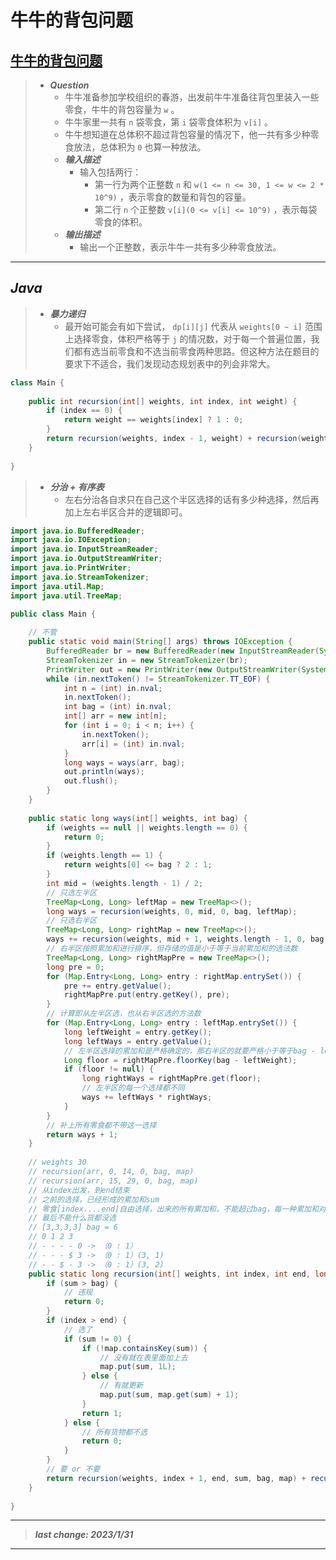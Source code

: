 # 牛牛的背包问题

## [牛牛的背包问题](https://www.nowcoder.com/questionTerminal/d94bb2fa461d42bcb4c0f2b94f5d4281)

> - ***Question***
>   - 牛牛准备参加学校组织的春游，出发前牛牛准备往背包里装入一些零食，牛牛的背包容量为 `w` 。
>   - 牛牛家里一共有 `n` 袋零食，第 `i` 袋零食体积为 `v[i]` 。
>   - 牛牛想知道在总体积不超过背包容量的情况下，他一共有多少种零食放法，总体积为 `0` 也算一种放法。
>   - ***输入描述***
>     - 输入包括两行：
>       - 第一行为两个正整数 `n` 和 `w(1 <= n <= 30, 1 <= w <= 2 * 10^9)` ，表示零食的数量和背包的容量。
>       - 第二行 `n` 个正整数 `v[i](0 <= v[i] <= 10^9)` ，表示每袋零食的体积。
>   - ***输出描述***
>     - 输出一个正整数，表示牛牛一共有多少种零食放法。

---

## *Java*

> - ***暴力递归***
>   - 最开始可能会有如下尝试， `dp[i][j]` 代表从 `weights[0 ~ i]` 范围上选择零食，体积严格等于 `j` 的情况数，对于每一个普遍位置，我们都有选当前零食和不选当前零食两种思路。但这种方法在题目的要求下不适合，我们发现动态规划表中的列会非常大。

```java
class Main {
    
    public int recursion(int[] weights, int index, int weight) {
        if (index == 0) {
            return weight == weights[index] ? 1 : 0;
        }
        return recursion(weights, index - 1, weight) + recursion(weights, index - 1, weight - weights[index]);
    }
    
}

```

> - ***分治 + 有序表***
>   - 左右分治各自求只在自己这个半区选择的话有多少种选择，然后再加上左右半区合并的逻辑即可。

```java
import java.io.BufferedReader;
import java.io.IOException;
import java.io.InputStreamReader;
import java.io.OutputStreamWriter;
import java.io.PrintWriter;
import java.io.StreamTokenizer;
import java.util.Map;
import java.util.TreeMap;

public class Main {
    
    // 不管
    public static void main(String[] args) throws IOException {
        BufferedReader br = new BufferedReader(new InputStreamReader(System.in));
        StreamTokenizer in = new StreamTokenizer(br);
        PrintWriter out = new PrintWriter(new OutputStreamWriter(System.out));
        while (in.nextToken() != StreamTokenizer.TT_EOF) {
            int n = (int) in.nval;
            in.nextToken();
            int bag = (int) in.nval;
            int[] arr = new int[n];
            for (int i = 0; i < n; i++) {
                in.nextToken();
                arr[i] = (int) in.nval;
            }
            long ways = ways(arr, bag);
            out.println(ways);
            out.flush();
        }
    }
    
    public static long ways(int[] weights, int bag) {
        if (weights == null || weights.length == 0) {
            return 0;
        }
        if (weights.length == 1) {
            return weights[0] <= bag ? 2 : 1;
        }
        int mid = (weights.length - 1) / 2;
        // 只选左半区
        TreeMap<Long, Long> leftMap = new TreeMap<>();
        long ways = recursion(weights, 0, mid, 0, bag, leftMap);
        // 只选右半区
        TreeMap<Long, Long> rightMap = new TreeMap<>();
        ways += recursion(weights, mid + 1, weights.length - 1, 0, bag, rightMap);
        // 右半区按照累加和进行排序，但存储的值是小于等于当前累加和的选法数
        TreeMap<Long, Long> rightMapPre = new TreeMap<>();
        long pre = 0;
        for (Map.Entry<Long, Long> entry : rightMap.entrySet()) {
            pre += entry.getValue();
            rightMapPre.put(entry.getKey(), pre);
        }
        // 计算即从左半区选，也从右半区选的方法数
        for (Map.Entry<Long, Long> entry : leftMap.entrySet()) {
            long leftWeight = entry.getKey();
            long leftWays = entry.getValue();
            // 左半区选择的累加和是严格确定的，那右半区的就要严格小于等于bag - leftWeight
            Long floor = rightMapPre.floorKey(bag - leftWeight);
            if (floor != null) {
                long rightWays = rightMapPre.get(floor);
                // 左半区的每一个选择都不同
                ways += leftWays * rightWays;
            }
        }
        // 补上所有零食都不带这一选择
        return ways + 1;
    }
    
    // weights 30
    // recursion(arr, 0, 14, 0, bag, map)
    // recursion(arr, 15, 29, 0, bag, map)
    // 从index出发，到end结束
    // 之前的选择，已经形成的累加和sum
    // 零食[index....end]自由选择，出来的所有累加和，不能超过bag，每一种累加和对应的方法数，填在map里
    // 最后不能什么货都没选
    // [3,3,3,3] bag = 6
    // 0 1 2 3
    // - - - - 0 -> （0 : 1）
    // - - - $ 3 -> （0 : 1）(3, 1)
    // - - $ - 3 -> （0 : 1）(3, 2)
    public static long recursion(int[] weights, int index, int end, long sum, long bag, TreeMap<Long, Long> map) {
        if (sum > bag) {
            // 违规
            return 0;
        }
        if (index > end) {
            // 选了
            if (sum != 0) {
                if (!map.containsKey(sum)) {
                    // 没有就在表里面加上去
                    map.put(sum, 1L);
                } else {
                    // 有就更新
                    map.put(sum, map.get(sum) + 1);
                }
                return 1;
            } else {
                // 所有货物都不选
                return 0;
            }
        }
        // 要 or 不要
        return recursion(weights, index + 1, end, sum, bag, map) + recursion(weights, index + 1, end, sum + weights[index], bag, map);
    }
    
}
```

---

> ***last change: 2023/1/31***

---
